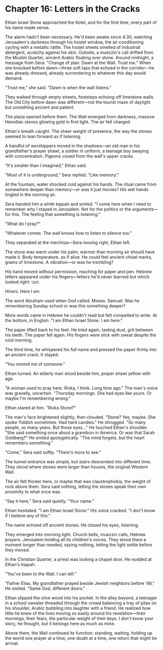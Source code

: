 # Chapter 16: Letters in the Cracks

Ethan Israel Stone approached the Kotel, and for the first time, every part of his name made sense.

The alarm hadn't been necessary. He'd been awake since 4:30, watching Jerusalem's darkness through his hostel window, the air conditioning cycling with a metallic rattle. The hostel sheets smelled of industrial detergent, scratchy against his skin. Outside, a muezzin's call drifted from the Muslim Quarter, ancient Arabic floating over stone. Around midnight, a message from Sera: "Change of plan. Dawn at the Wall. Trust me." When she knocked before dawn—three soft taps that echoed in the corridor—he was already dressed, already surrendering to whatever this day would demand.

"Trust me," she said. "Dawn is when the wall listens."

They walked through empty streets, footsteps echoing off limestone walls. The Old City before dawn was different—not the tourist maze of daylight but something ancient and patient.

The plaza opened before them. The Wall emerged from darkness, massive Herodian stones glowing gold in first light. The air felt charged.

Ethan's breath caught. The sheer weight of presence, the way the stones seemed to lean forward as if listening.

A handful of worshippers moved in the shadows—an old man in his grandfather's prayer shawl, a soldier in uniform, a teenage boy swaying with concentration. Pigeons cooed from the wall's upper cracks.

"It's smaller than I imagined," Ethan said.

"Most of it is underground," Sera replied. "Like memory."

At the fountain, water shocked cold against his hands. The ritual came from somewhere deeper than memory—or was it just movies? His wet hands tingled in the morning air.

Sera handed him a white kippah and smiled. "I come here when I need to remember why I stayed in Jerusalem. Not for the politics or the arguments—for this. The feeling that something is listening."

"What do I pray?"

"Whatever comes. The wall knows how to listen to silence too."

They separated at the mechitza—Sera moving right, Ethan left.

The stone was warm under his palm, warmer than morning air should have made it. Body temperature, as if alive. He could feel ancient chisel marks, grains of limestone. A vibration—or was he trembling?

His hand moved without permission, reaching for paper and pen. Hebrew letters appeared under his fingers—letters he'd never learned but which looked right: הנני.

Hineni. Here I am.

The word Abraham used when God called. Moses. Samuel. Was he remembering Sunday school or was this something deeper?

More words came in Hebrew he couldn't read but felt compelled to write. At the bottom, in English: "I am Ethan Israel Stone. I am here."

The paper lifted back to his feet. He tried again, tasting dust, grit between his teeth. The paper fell again. His fingers were slick with sweat despite the cool morning.

The third time, he whispered his full name and pressed the paper firmly into an ancient crack. It stayed.

"You remind me of someone."

Ethan turned. An elderly man stood beside him, prayer shawl yellow with age.

"A woman used to pray here. Rivka, I think. Long time ago." The man's voice was gravelly, uncertain. "Thursday mornings. She had eyes like yours. Or maybe I'm remembering wrong."

Ethan stared at him. "Rivka Stone?"

The man's face brightened slightly, then clouded. "Stone? Yes, maybe. She spoke Yiddish sometimes. Had hard candies." He shrugged. "So many people, so many years. But those eyes..." He touched Ethan's shoulder. "She said something once about a grandson in America. Or was that Sarah Goldberg?" He smiled apologetically. "The mind forgets, but the heart remembers something."

"Come," Sera said softly. "There's more to see."

The tunnel entrance was simple, but stairs descended into different time. They stood where stones were larger than houses, the original Western Wall.

The air felt thicker here, or maybe that was claustrophobia, the weight of rock above them. Sera said nothing, letting the stones speak their own proximity to what once was.

"Say it here," Sera said quietly. "Your name."

Ethan hesitated. "I am Ethan Israel Stone." His voice cracked. "I don't know if I believe any of this."

The name echoed off ancient stones. He closed his eyes, listening.

They emerged into morning light. Church bells, muezzin calls, Hebrew prayers. Jerusalem holding all its children's voices. They stood there a moment longer than needed, saying nothing, letting the light settle before they moved.

In the Christian Quarter, a priest was locking a chapel door. He nodded at Ethan's kippah.

"You've been to the Wall. I can tell."

"Father Elias. My grandfather prayed beside Jewish neighbors before '48." He smiled. "Same God, different doors."

Ethan slipped the olive wood into his pocket. In the alley beyond, a teenager in a school sweater threaded through the crowd balancing a tray of pitas on his shoulder, Arabic bubbling into laughter with a friend. He realized how little he knew of the lives moving so easily around his revelation—their mornings, their fears, the particular weight of their keys. I don't know your story, he thought, but it belongs here as much as mine.


Above them, the Wall continued its function: standing, waiting, holding up the world one prayer at a time, one doubt at a time, one return that might be arrival.
